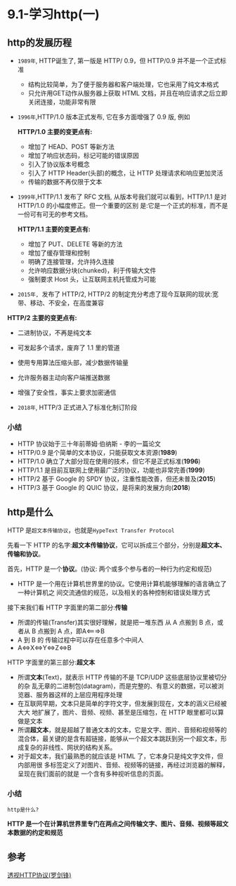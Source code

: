 # 9.1-学习http(一)

## http的发展历程

- `1989年`, HTTP诞生了, 第一版是 HTTP/ 0.9，但 HTTP/0.9 并不是一个正式标准

  - 结构比较简单，为了便于服务器和客户端处理，它也采用了纯文本格式
  - 只允许用GET动作从服务器上获取 HTML 文档，并且在响应请求之后立即关闭连接，功能非常有限

- `1996年`,HTTP/1.0 版本正式发布, 它在多方面增强了 0.9 版, 例如

  **HTTP/1.0 主要的变更点有:**

  - 增加了 HEAD、POST 等新方法
  - 增加了响应状态码，标记可能的错误原因
  - 引入了协议版本号概念
  - 引入了 HTTP Header(头部)的概念，让 HTTP 处理请求和响应更加灵活
  - 传输的数据不再仅限于文本

- `1999年`,HTTP/1.1 发布了 RFC 文档, 从版本号我们就可以看到，HTTP/1.1 是对 HTTP/1.0 的小幅度修正。但一个重要的区别 是:它是一个正式的标准，而不是一份可有可无的参考文档。

  **HTTP/1.1 主要的变更点有:**

  - 增加了 PUT、DELETE 等新的方法
  - 增加了缓存管理和控制
  - 明确了连接管理，允许持久连接
  - 允许响应数据分块(chunked)，利于传输大文件
  - 强制要求 Host 头，让互联网主机托管成为可能

-  `2015年, `发布了 HTTP/2, HTTP/2 的制定充分考虑了现今互联网的现状:宽带、移动、不安全，在高度兼容

  **HTTP/2 主要的变更点有:**

  - 二进制协议，不再是纯文本
  - 可发起多个请求，废弃了 1.1 里的管道
  - 使用专用算法压缩头部，减少数据传输量
  - 允许服务器主动向客户端推送数据
  - 增强了安全性，事实上要求加密通信

- `2018年`, HTTP/3 正式进入了标准化制订阶段

### 小结

- HTTP 协议始于三十年前蒂姆·伯纳斯 - 李的一篇论文
- HTTP/0.9 是个简单的文本协议，只能获取文本资源(**1989**)
- HTTP/1.0 确立了大部分现在使用的技术，但它不是正式标准(**1996**)
- HTTP/1.1 是目前互联网上使用最广泛的协议，功能也非常完善(**1999**)
- HTTP/2 基于 Google 的 SPDY 协议，注重性能改善，但还未普及(**2015**)
- HTTP/3 基于 Google 的 QUIC 协议，是将来的发展方向(**2018**)



## http是什么

HTTP 是`超文本传输协议`，也就是`HypeText Transfer Protocol`

先看一下 HTTP 的名字:**超文本传输协议**，它可以拆成三个部分，分别是**超文本、传输和协议**。

首先，HTTP 是一个**协议**。(协议: 两个或多个参与者的一种行为约定和规范)

- HTTP 是一个用在计算机世界里的协议。它使用计算机能够理解的语言确立了一种计算机之 间交流通信的规范，以及相关的各种控制和错误处理方式

接下来我们看 HTTP 字面里的第二部分:**传输**

- 所谓的传输(Transfer)其实很好理解，就是把一堆东西 从 A 点搬到 B 点，或者从 B 点搬到 A 点，即A<===>B 
- A 到 B 的 传输过程中可以存在任意多个中间人
- A<=>X<=>Y<=>Z<=>B

HTTP 字面里的第三部分:**超文本**

- 所谓**文本**(Text)，就表示 HTTP 传输的不是 TCP/UDP 这些底层协议里被切分的杂 乱无章的二进制包(datagram)，而是完整的、有意义的数据，可以被浏览器、服务器这样的上层应用程序处理
- 在互联网早期，文本只是简单的字符文字，但发展到现在，文本的涵义已经被大大 地扩展了，图片、音频、视频、甚至是压缩包，在 HTTP 眼里都可以算做是文本
- 所谓**超文本**，就是超越了普通文本的文本，它是文字、图片、音频和视频等的混合体，最关键的是含有超链接，能够从一个超文本跳跃到另一个超文本，形成复杂的非线性、网状的结构关系。
- 对于超文本，我们最熟悉的就应该是 HTML 了，它本身只是纯文字文件，但内部用很 多标签定义了对图片、音频、视频等的链接，再经过浏览器的解释，呈现在我们面前的就是 一个含有多种视听信息的页面。

### 小结

`http是什么?`

**HTTP 是一个在计算机世界里专门在两点之间传输文字、图片、音频、视频等超文本数据的约定和规范**



## 参考

[透视HTTP协议(罗剑锋)](https://time.geekbang.org/column/intro/100029001)